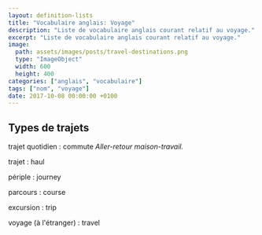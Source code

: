 ```yaml
---
layout: definition-lists
title: "Vocabulaire anglais: Voyage"
description: "Liste de vocabulaire anglais courant relatif au voyage."
excerpt: "Liste de vocabulaire anglais courant relatif au voyage."
image:
  path: assets/images/posts/travel-destinations.png
  type: "ImageObject"
  width: 600
  height: 400
categories: ["anglais", "vocabulaire"]
tags: ["nom", "voyage"]
date: 2017-10-08 00:00:00 +0100
---
```



## Types de trajets

trajet quotidien
: commute
*Aller-retour maison-travail.*

trajet
: haul

périple
: journey

parcours
: course

excursion
: trip

voyage (à l'étranger)
: travel
